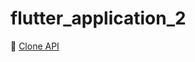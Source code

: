 # flutter_application_2

🔗 [Clone API](https://github.com/fatkulumar/api_login_flutter_bloc)
        